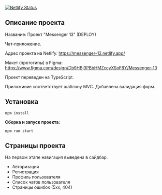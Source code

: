 [![Netlify Status](https://api.netlify.com/api/v1/badges/4eb0601f-664c-4cbb-8c5e-d759e691f9ea/deploy-status)](https://app.netlify.com/projects/messenger-13/deploys)

## Описание проекта

Название: Проект "Messenger 13" (DEPLOY)

Чат-приложение.

Адрес проекта на Netlify: https://messenger-13.netlify.app/

Макет (прототипы) в Figma: https://www.figma.com/design/Db9HBj3PBbHMZccyXSoF8Y/Messenger-13

Проект переведен на TypeScript.

Приложиние соответствует шаблону MVC. Добавлена валидация форм.

## Установка
```shell
npm install
```
**Cборка и запуск проекта:**
```shell
npm run start
```
## Страницы проекта
На первом этапе навигация выведена в сайдбар. 

* Авторизация
* Регистрация
* Профиль пользователя
* Список чатов пользователя
* Страницы ошибок (5хх, 404)
